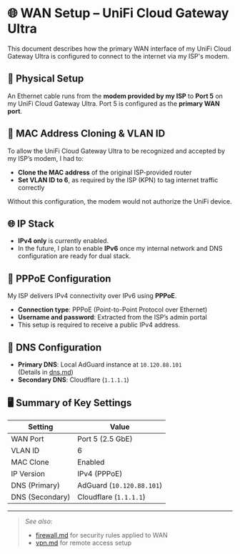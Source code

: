 # 🌐 WAN Setup – UniFi Cloud Gateway Ultra

This document describes how the primary WAN interface of my UniFi Cloud Gateway Ultra is configured to connect to the internet via my ISP's modem.

## 🧩 Physical Setup

An Ethernet cable runs from the **modem provided by my ISP** to **Port 5** on my UniFi Cloud Gateway Ultra. Port 5 is configured as the **primary WAN port**.

## 🔁 MAC Address Cloning & VLAN ID

To allow the UniFi Cloud Gateway Ultra to be recognized and accepted by my ISP’s modem, I had to:

- **Clone the MAC address** of the original ISP-provided router
- **Set VLAN ID to 6**, as required by the ISP (KPN) to tag internet traffic correctly

Without this configuration, the modem would not authorize the UniFi device.

## 🌐 IP Stack

- **IPv4 only** is currently enabled.
- In the future, I plan to enable **IPv6** once my internal network and DNS configuration are ready for dual stack.

## 🔑 PPPoE Configuration

My ISP delivers IPv4 connectivity over IPv6 using **PPPoE**.

- **Connection type**: PPPoE (Point-to-Point Protocol over Ethernet)
- **Username and password**: Extracted from the ISP’s admin portal
- This setup is required to receive a public IPv4 address.

## 🧠 DNS Configuration

- **Primary DNS**: Local AdGuard instance at `10.120.88.101`  
  (Details in [dns.md](./dns.md))
- **Secondary DNS**: Cloudflare (`1.1.1.1`)

## 🖥️ Summary of Key Settings

| Setting                | Value                   |
|------------------------|-------------------------|
| WAN Port               | Port 5 (2.5 GbE)        |
| VLAN ID                | 6                       |
| MAC Clone              | Enabled                 |
| IP Version             | IPv4 (PPPoE)            |
| DNS (Primary)          | AdGuard (`10.120.88.101`) |
| DNS (Secondary)        | Cloudflare (`1.1.1.1`)  |

---

> _See also_:  
> - [firewall.md](./firewall.md) for security rules applied to WAN  
> - [vpn.md](./vpn.md) for remote access setup

